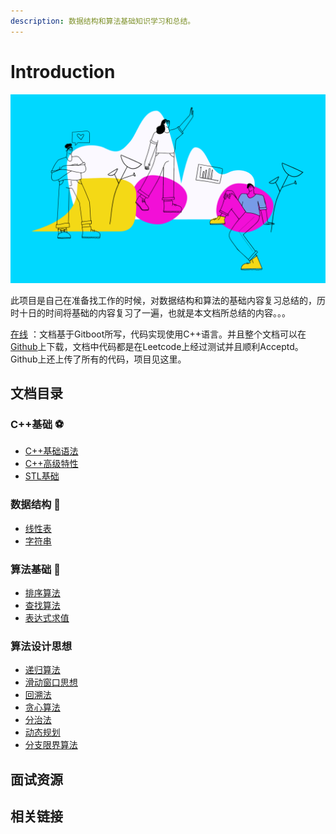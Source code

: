 ```yaml
---
description: 数据结构和算法基础知识学习和总结。
---
```


# Introduction

![](.gitbook/assets/title.png)

此项目是自己在准备找工作的时候，对数据结构和算法的基础内容复习总结的，历时十日的时间将基础的内容复习了一遍，也就是本文档所总结的内容。。。

[在线](https://mqjyl2012.gitbook.io/algorithm/) ：文档基于Gitboot所写，代码实现使用C++语言。并且整个文档可以在[Github](https://github.com/JLCreater2015/algorithm-pattern)上下载，文档中代码都是在Leetcode上经过测试并且顺利Acceptd。Github上还上传了所有的代码，项目见这里。

## 文档目录

### C++基础 ⚽ 

* [C++基础语法](c++/c++-syntax.md)
* [C++高级特性](c++/advanced-c++/)
* [STL基础](c++/stl-basics/)

### 数据结构 🏀 

* [线性表](data-structure/linear-list.md)
* [字符串](data-structure/string.md)

### 算法基础 🏐 

* [排序算法](algorithm/sort-algorithm.md)
* [查找算法](algorithm/search-algorithm.md)
* [表达式求值](algorithm/expression-evaluation.md)

### 算法设计思想

* [递归算法](algorithm-thinking/recursive-algorithm.md)
* [滑动窗口思想](algorithm-thinking/sliding-window.md)
* [回溯法](algorithm-thinking/backtracking-algorithm.md)
* [贪心算法](algorithm-thinking/greedy-algorithm.md)
* [分治法](algorithm-thinking/divide-and-conquer-algorithm.md)
* [动态规划](algorithm-thinking/dynamic-programming-algorithm.md)
* [分支限界算法](algorithm-thinking/branch-and-bound.md)

## 面试资源

## 相关链接

